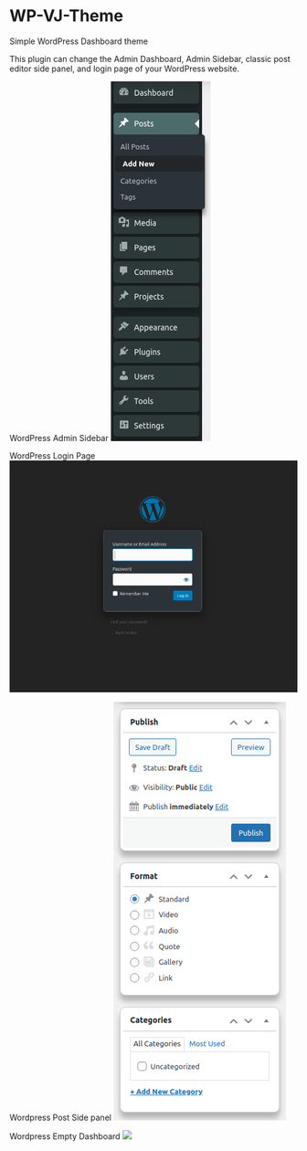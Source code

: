 # WP-VJ-Theme
Simple WordPress Dashboard theme

This plugin can change the Admin Dashboard, Admin Sidebar, classic post editor side panel, and login page of your WordPress website.

WordPress Admin Sidebar
![admin side bar](images/admin-side-bar.png)

WordPress Login Page
![login pager](images/login-page.png)

Wordpress Post Side panel
![Side panel](images/post-side-pnl.png)

Wordpress Empty Dashboard
![](images/dashboard.png)
